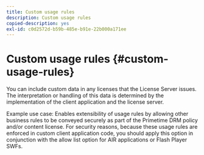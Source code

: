 ```yaml
---
title: Custom usage rules
description: Custom usage rules
copied-description: yes
exl-id: c0d2572d-b59b-485e-b91e-22b000a171ee
---
```

# Custom usage rules {#custom-usage-rules}

You can include custom data in any licenses that the License Server issues. The interpretation or handling of this data is determined by the implementation of the client application and the license server.

Example use case: Enables extensibility of usage rules by allowing other business rules to be conveyed securely as part of the Primetime DRM policy and/or content license. For security reasons, because these usage rules are enforced in custom client application code, you should apply this option in conjunction with the allow list option for AIR applications or Flash Player SWFs.

